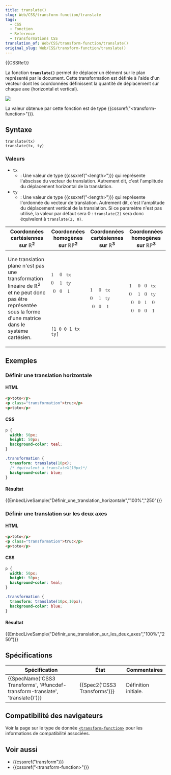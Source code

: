 ```yaml
---
title: translate()
slug: Web/CSS/transform-function/translate
tags:
  - CSS
  - Fonction
  - Reference
  - Transformations CSS
translation_of: Web/CSS/transform-function/translate()
original_slug: Web/CSS/transform-function/translate()
---
```

{{CSSRef}}

La fonction **`translate()`** permet de déplacer un élément sur le plan représenté par le document. Cette transformation est définie à l'aide d'un vecteur dont les coordonnées définissent la quantité de déplacement sur chaque axe (horizontal et vertical).

![](translate.png)

La valeur obtenue par cette fonction est de type {{cssxref("&lt;transform-function&gt;")}}.

## Syntaxe

    translate(tx)
    translate(tx, ty)

### Valeurs

- `tx`
  - : Une valeur de type {{cssxref("&lt;length&gt;")}} qui représente l'abscisse du vecteur de translation. Autrement dit, c'est l'amplitude du déplacement horizontal de la translation.
- `ty`
  - : Une valeur de type {{cssxref("&lt;length&gt;")}} qui représente l'ordonnée du vecteur de translation. Autrement dit, c'est l'amplitude du déplacement vertical de la translation. Si ce paramètre n'est pas utilisé, la valeur par défaut sera 0 : `translate(2)` sera donc équivalent à `translate(2, 0)`.

<table class="standard-table">
  <thead>
    <tr>
      <th scope="col">Coordonnées cartésiennes sur ℝ<sup>2</sup></th>
      <th scope="col">Coordonnées homogènes sur ℝℙ<sup>2</sup></th>
      <th scope="col">Coordonnées cartésiennes sur ℝ<sup>3</sup></th>
      <th scope="col">Coordonnées homogènes sur ℝℙ<sup>3</sup></th>
    </tr>
  </thead>
  <tbody>
    <tr>
      <td colspan="1" rowspan="2">
        <p>
          Une translation plane n'est pas une transformation linéaire de ℝ<sup
            >2</sup
          >
          et ne peut donc pas être représentée sous la forme d'une matrice dans
          le système cartésien.
        </p>
      </td>
      <td>
        <math
          ><mfenced
            ><mtable
              ><mtr>1<mtd>0</mtd><mtd>tx</mtd></mtr
              ><mtr>0<mtd>1</mtd><mtd>ty</mtd></mtr
              ><mtr><mtd>0</mtd><mtd>0</mtd><mtd>1</mtd></mtr></mtable
            ></mfenced
          ></math
        >
      </td>
      <td colspan="1" rowspan="2">
        <math
          ><mfenced
            ><mtable
              ><mtr>1<mtd>0</mtd><mtd>tx</mtd></mtr
              ><mtr>0<mtd>1</mtd><mtd>ty</mtd></mtr
              ><mtr><mtd>0</mtd><mtd>0</mtd><mtd>1</mtd></mtr></mtable
            ></mfenced
          ></math
        >
      </td>
      <td colspan="1" rowspan="2">
        <math
          ><mfenced
            ><mtable
              ><mtr>1<mtd>0</mtd><mtd>0</mtd><mtd>tx</mtd></mtr
              ><mtr>0<mtd>1</mtd><mtd>0</mtd><mtd>ty</mtd></mtr
              ><mtr><mtd>0</mtd><mtd>0</mtd><mtd>1</mtd><mtd>0</mtd></mtr
              ><mtr
                ><mtd>0</mtd><mtd>0</mtd><mtd>0</mtd><mtd>1</mtd></mtr
              ></mtable
            ></mfenced
          ></math
        >
      </td>
    </tr>
    <tr>
      <td><code>[1 0 0 1 tx ty]</code></td>
    </tr>
  </tbody>
</table>

## Exemples

### Définir une translation horizontale

#### HTML

```html
<p>toto</p>
<p class="transformation">truc</p>
<p>toto</p>
```

#### CSS

```css
p {
  width: 50px;
  height: 50px;
  background-color: teal;
}

.transformation {
  transform: translate(10px);
  /* équivalent à translateX(10px)*/
  background-color: blue;
}
```

#### Résultat

{{EmbedLiveSample("Définir_une_translation_horizontale","100%","250")}}

### Définir une translation sur les deux axes

#### HTML

```html
<p>toto</p>
<p class="transformation">truc</p>
<p>toto</p>
```

#### CSS

```css
p {
  width: 50px;
  height: 50px;
  background-color: teal;
}

.transformation {
  transform: translate(10px,10px);
  background-color: blue;
}
```

#### Résultat

{{EmbedLiveSample("Définir_une_translation_sur_les_deux_axes","100%","250")}}

## Spécifications

| Spécification                                                                                            | État                                 | Commentaires         |
| -------------------------------------------------------------------------------------------------------- | ------------------------------------ | -------------------- |
| {{SpecName('CSS3 Transforms', '#funcdef-transform-translate', 'translate()')}} | {{Spec2('CSS3 Transforms')}} | Définition initiale. |

## Compatibilité des navigateurs

Voir la page sur le type de donnée [`<transform-function>`](/fr/docs/Web/CSS/transform-function#compatibilité_des_navigateurs) pour les informations de compatibilité associées.

## Voir aussi

- {{cssxref("transform")}}
- {{cssxref("&lt;transform-function&gt;")}}
